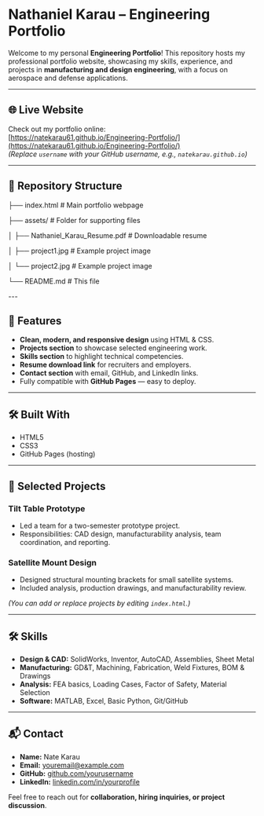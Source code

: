 # Nathaniel Karau – Engineering Portfolio

Welcome to my personal **Engineering Portfolio**! This repository hosts my professional portfolio website, showcasing my skills, experience, and projects in **manufacturing and design engineering**, with a focus on aerospace and defense applications.

---

## 🌐 Live Website
Check out my portfolio online:  
[https://natekarau61.github.io/Engineering-Portfolio/](https://natekarau61.github.io/Engineering-Portfolio/)  
*(Replace `username` with your GitHub username, e.g., `natekarau.github.io`)*

---


## 📂 Repository Structure
<p>├── index.html # Main portfolio webpage</p>
<p>├── assets/ # Folder for supporting files</p>
<p>│ ├── Nathaniel_Karau_Resume.pdf # Downloadable resume</p>
<p>│ ├── project1.jpg # Example project image</p>
<p>│ └── project2.jpg # Example project image</p>
<p>└── README.md # This file</p>
---

## 🚀 Features
- **Clean, modern, and responsive design** using HTML & CSS.  
- **Projects section** to showcase selected engineering work.  
- **Skills section** to highlight technical competencies.  
- **Resume download link** for recruiters and employers.  
- **Contact section** with email, GitHub, and LinkedIn links.  
- Fully compatible with **GitHub Pages** — easy to deploy.  

---

## 🛠️ Built With
- HTML5  
- CSS3  
- GitHub Pages (hosting)

---

## 💼 Selected Projects

### Tilt Table Prototype
- Led a team for a two-semester prototype project.  
- Responsibilities: CAD design, manufacturability analysis, team coordination, and reporting.  

### Satellite Mount Design
- Designed structural mounting brackets for small satellite systems.  
- Included analysis, production drawings, and manufacturability review.  

*(You can add or replace projects by editing `index.html`.)*

---

## 🛠️ Skills
- **Design & CAD:** SolidWorks, Inventor, AutoCAD, Assemblies, Sheet Metal  
- **Manufacturing:** GD&T, Machining, Fabrication, Weld Fixtures, BOM & Drawings  
- **Analysis:** FEA basics, Loading Cases, Factor of Safety, Material Selection  
- **Software:** MATLAB, Excel, Basic Python, Git/GitHub  

---

## 📬 Contact
- **Name:** Nate Karau  
- **Email:** [youremail@example.com](mailto:youremail@example.com)  
- **GitHub:** [github.com/yourusername](https://github.com/yourusername)  
- **LinkedIn:** [linkedin.com/in/yourprofile](https://linkedin.com/in/yourprofile)  

Feel free to reach out for **collaboration, hiring inquiries, or project discussion**.
